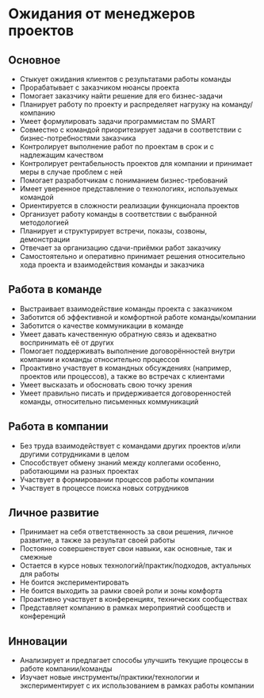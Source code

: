 # Ожидания от менеджеров проектов

## Основное

* Стыкует ожидания клиентов с результатами работы команды
* Прорабатывает с заказчиком нюансы проекта
* Помогает заказчику найти решение для его бизнес-задачи
* Планирует работу по проекту и распределяет нагрузку на команду/компанию
* Умеет формулировать задачи программистам по SMART
* Совместно с командой приоритезирует задачи в соответствии с бизнес-потребностями заказчика
* Контролирует выполнение работ по проектам в срок и с надлежащим качеством
* Контролирует рентабельность проектов для компании и принимает меры в случае проблем с ней
* Помогает разработчикам с пониманием бизнес-требований
* Имеет уверенное представление о технологиях, используемых командой
* Ориентируется в сложности реализации функционала проектов
* Организует работу команды в соответствии с выбранной методологией
* Планирует и структурирует встречи, показы, созвоны, демонстрации
* Отвечает за организацию сдачи-приёмки работ заказчику
* Самостоятельно и оперативно принимает решения относительно хода проекта и взаимодействия команды и заказчика

## Работа в команде

* Выстраивает взаимодействие команды проекта с заказчиком
* Заботится об эффективной и комфортной работе команды/компании
* Заботится о качестве коммуникации в команде
* Умеет давать качественную обратную связь и адекватно воспринимать её от других
* Помогает поддерживать выполнение договорённостей внутри компании и команды относительно процессов
* Проактивно участвует в командных обсуждениях (например, проектов или процессов), а также во встречах с клиентами
* Умеет высказать и обосновать свою точку зрения
* Умеет правильно писать и придерживается договоренностей команды, относительно письменных коммуникаций

## Работа в компании

* Без труда взаимодействует с командами других проектов и/или другими сотрудниками в целом
* Способствует обмену знаний между коллегами особенно, работающими на разных проектах
* Участвует в формировании процессов работы компании
* Участвует в процессе поиска новых сотрудников

## Личное развитие

* Принимает на себя ответственность за свои решения, личное развитие, а также за результат своей работы
* Постоянно совершенствует свои навыки, как основные, так и смежные
* Остается в курсе новых технологий/практик/подходов, актуальных для работы
* Не боится экспериментировать
* Не боится выходить за рамки своей роли и зоны комфорта
* Проактивно участвует в конференциях, технических сообществах
* Представляет компанию в рамках мероприятий сообществ и конференций

## Инновации

* Анализирует и предлагает способы улучшить текущие процессы в работе компании/команды
* Изучает новые инструменты/практики/технологии и экспериментирует с их использованием в рамках работы компании